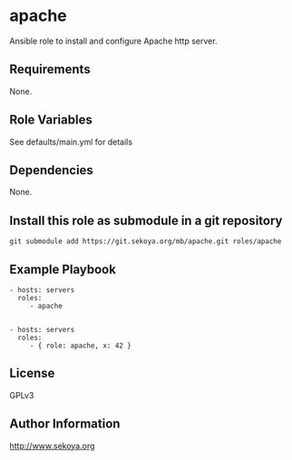 # apache

Ansible role to install and configure Apache http server.

## Requirements

None.

## Role Variables

See defaults/main.yml for details

## Dependencies

None.

## Install this role as submodule in a git repository

`git submodule add https://git.sekoya.org/mb/apache.git roles/apache`

## Example Playbook

    - hosts: servers
      roles:
         - apache


    - hosts: servers
      roles:
         - { role: apache, x: 42 }

## License

GPLv3

## Author Information

http://www.sekoya.org
